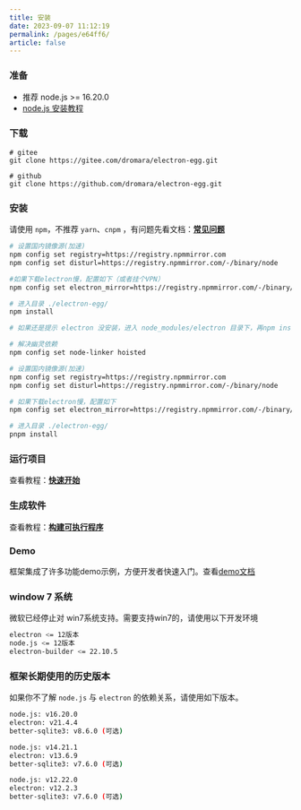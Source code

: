 ```yaml
---
title: 安装
date: 2023-09-07 11:12:19
permalink: /pages/e64ff6/
article: false
---
```


###  准备
- 推荐 node.js >= 16.20.0 
- [node.js 安装教程](/pages/1f0f51/)

### 下载
```
# gitee
git clone https://gitee.com/dromara/electron-egg.git

# github
git clone https://github.com/dromara/electron-egg.git
```

###  安装
请使用 `npm`，不推荐 `yarn`、`cnpm` ，有问题先看文档：[**常见问题**](/pages/23649b/)

<code-group>
  <code-block title="npm" active>

```bash
# 设置国内镜像源(加速)
npm config set registry=https://registry.npmmirror.com
npm config set disturl=https://registry.npmmirror.com/-/binary/node

#如果下载electron慢，配置如下（或者挂个VPN）
npm config set electron_mirror=https://registry.npmmirror.com/-/binary/electron/

# 进入目录 ./electron-egg/
npm install

# 如果还是提示 electron 没安装，进入 node_modules/electron 目录下，再npm install
```
  </code-block>

  <code-block title="pnpm">
  
```bash
# 解决幽灵依赖
npm config set node-linker hoisted

# 设置国内镜像源(加速)
npm config set registry=https://registry.npmmirror.com
npm config set disturl=https://registry.npmmirror.com/-/binary/node

# 如果下载electron慢，配置如下
npm config set electron_mirror=https://registry.npmmirror.com/-/binary/electron/

# 进入目录 ./electron-egg/
pnpm install
```
  </code-block>
</code-group>

### 运行项目
查看教程：[**快速开始**](/pages/a28da5/)

### 生成软件
查看教程：[**构建可执行程序**](/pages/ad838d/)

### Demo
框架集成了许多功能demo示例，方便开发者快速入门。查看[demo文档](/pages/132909/)

###  window 7 系统
微软已经停止对 win7系统支持。需要支持win7的，请使用以下开发环境
```bash
electron <= 12版本
node.js <= 12版本
electron-builder <= 22.10.5
```

### 框架长期使用的历史版本
如果你不了解 `node.js` 与 `electron` 的依赖关系，请使用如下版本。
```bash
node.js: v16.20.0 
electron: v21.4.4 
better-sqlite3: v8.6.0 (可选)
```
```bash
node.js: v14.21.1
electron: v13.6.9
better-sqlite3: v7.6.0 (可选)
```
```bash
node.js: v12.22.0
electron: v12.2.3 
better-sqlite3: v7.6.0 (可选)
```